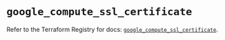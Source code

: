 # `google_compute_ssl_certificate`

Refer to the Terraform Registry for docs: [`google_compute_ssl_certificate`](https://registry.terraform.io/providers/hashicorp/google/6.20.0/docs/resources/compute_ssl_certificate).
